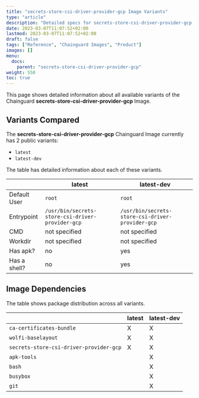 ```yaml
---
title: "secrets-store-csi-driver-provider-gcp Image Variants"
type: "article"
description: "Detailed specs for secrets-store-csi-driver-provider-gcp Chainguard Image Variants"
date: 2023-03-07T11:07:52+02:00
lastmod: 2023-03-07T11:07:52+02:00
draft: false
tags: ["Reference", "Chainguard Images", "Product"]
images: []
menu:
  docs:
    parent: "secrets-store-csi-driver-provider-gcp"
weight: 550
toc: true
---
```


This page shows detailed information about all available variants of the Chainguard **secrets-store-csi-driver-provider-gcp** Image.

## Variants Compared
The **secrets-store-csi-driver-provider-gcp** Chainguard Image currently has 2 public variants: 

- `latest`
- `latest-dev`

The table has detailed information about each of these variants.

|              | latest                                           | latest-dev                                       |
|--------------|--------------------------------------------------|--------------------------------------------------|
| Default User | `root`                                           | `root`                                           |
| Entrypoint   | `/usr/bin/secrets-store-csi-driver-provider-gcp` | `/usr/bin/secrets-store-csi-driver-provider-gcp` |
| CMD          | not specified                                    | not specified                                    |
| Workdir      | not specified                                    | not specified                                    |
| Has apk?     | no                                               | yes                                              |
| Has a shell? | no                                               | yes                                              |

## Image Dependencies
The table shows package distribution across all variants.

|                                         | latest | latest-dev |
|-----------------------------------------|--------|------------|
| `ca-certificates-bundle`                | X      | X          |
| `wolfi-baselayout`                      | X      | X          |
| `secrets-store-csi-driver-provider-gcp` | X      | X          |
| `apk-tools`                             |        | X          |
| `bash`                                  |        | X          |
| `busybox`                               |        | X          |
| `git`                                   |        | X          |

